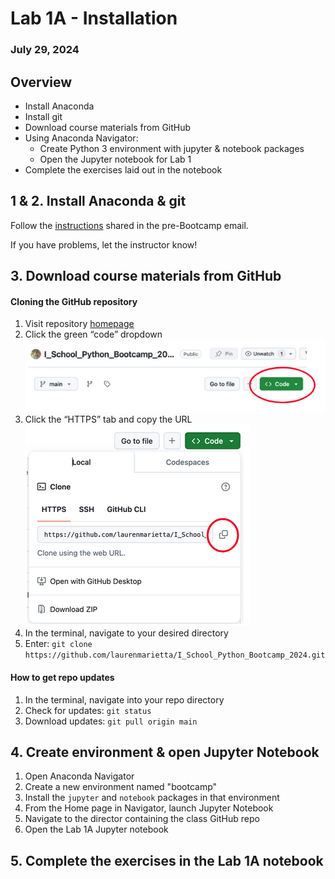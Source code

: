 # Lab 1A - Installation
### July 29, 2024

## Overview
* Install Anaconda
* Install git
* Download course materials from GitHub
* Using Anaconda Navigator:
  * Create Python 3 environment with jupyter & notebook packages
  * Open the Jupyter notebook for Lab 1
* Complete the exercises laid out in the notebook

## 1 & 2. Install Anaconda & git

Follow the [instructions](../Day%200%20-%20Install/Setup%20Instructions.pdf) shared in the pre-Bootcamp email.

If you have problems, let the instructor know!

## 3. Download course materials from GitHub

#### Cloning the GitHub repository
1. Visit repository [homepage](https://github.com/laurenmarietta/I_School_Python_Bootcamp_2024/tree/main)
2. Click the green “code” dropdown
![Screenshot showing green dropdown button](../img/1A1.png)
3. Click the “HTTPS” tab and copy the URL
![Screenshot showing HTTPS tap and copy button](../img/1A2.png)
4. In the terminal, navigate to your desired directory
5. Enter:
`git clone https://github.com/laurenmarietta/I_School_Python_Bootcamp_2024.git`

#### How to get repo updates
1. In the terminal, navigate into your repo directory
2. Check for updates: `git status`
3. Download updates: `git pull origin main`


## 4. Create environment & open Jupyter Notebook

1. Open Anaconda Navigator
2. Create a new environment named "bootcamp"
3. Install the `jupyter` and `notebook` packages in that environment
4. From the Home page in Navigator, launch Jupyter Notebook
5. Navigate to the director containing the class GitHub repo
6. Open the Lab 1A Jupyter notebook

## 5. Complete the exercises in the Lab 1A notebook 